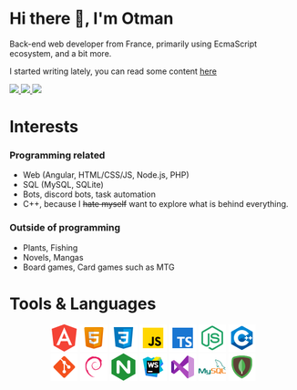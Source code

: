 # Hi there 👋, I'm Otman


Back-end web developer from France, primarily using EcmaScript ecosystem, and a bit more.

I started writing lately, you can read some content [here](https://otmah.xyz)

<a href="https://twitter.com/otma2677" target="_blank">
    <img src="https://img.shields.io/badge/Twitter-blue?style=for-the-badge" height="24">
</a>
<a href="https://otmah.xyz" target="_blank">
    <img src="https://img.shields.io/badge/website-000000?style=for-the-badge&logo=About&logoColor=white" height="24">
</a>
<a href="mailto:eiwos.studio@gmail.com" target="_blank">
    <img src="https://img.shields.io/badge/Gmail-D14836?style=for-the-badge" height="24">
</a>

# Interests
### Programming related
- Web (Angular, HTML/CSS/JS, Node.js, PHP)
- SQL (MySQL, SQLite)
- Bots, discord bots, task automation
- C++, because I ~~hate myself~~ want to explore what is behind everything.

### Outside of programming
- Plants, Fishing
- Novels, Mangas
- Board games, Card games such as MTG

# Tools & Languages
<div align="center">
    <img src="./images/icons8-angular-96.png" width="48">
    <img src="./images/icons8-html-96.png" width="48">
    <img src="./images/icons8-css-96.png" width="48">
    <img src="./images/icons8-javascript-96.png" width="48">
    <img src="./images/icons8-typescript-96.png" width="48">
    <img src="./images/icons8-node-js-96.png" width="48">
    <img src="./images/icons8-cpp-96.png" width="48">
    <br>
    <img src="./images/icons8-git-96.png" width="48">
    <img src="./images/icons8-debian-96.png" width="48">
    <img src="./images/icons8-nginx-96.png" width="48">
    <img src="./images/icons8-webstorm-96.png" width="48">
    <img src="./images/icons8-visual-studio-96.png" width="48">
    <img src="./images/icons8-mysql-96.png" width="48">
    <img src="./images/icons8-mongodb-96.png" width="48">
</div>
